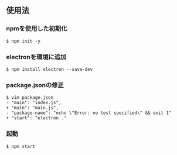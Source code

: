 ## 使用法 
### npmを使用した初期化 
```
$ npm init -y
```
### electronを環境に追加
```
$ npm install electron --save-dev
```
### package.jsonの修正
```
$ vim package.json
- "main": "index.js",
+ "main": "main.js",
- "package-name": "echo \"Error: no test specified\" && exit 1"
+ "start": "electron ."
```
### 起動
```
$ npm start
```